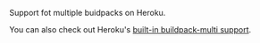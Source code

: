 
Support fot multiple buidpacks on Heroku.

You can also check out Heroku's [built-in buildpack-multi support](https://devcenter.heroku.com/articles/using-multiple-buildpacks-for-an-app).
